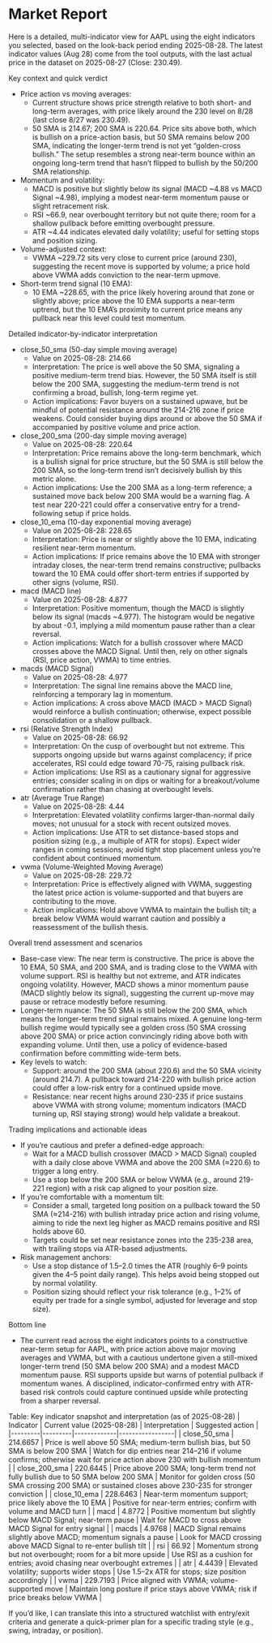 # Market Report

Here is a detailed, multi-indicator view for AAPL using the eight indicators you selected, based on the look-back period ending 2025-08-28. The latest indicator values (Aug 28) come from the tool outputs, with the last actual price in the dataset on 2025-08-27 (Close: 230.49).

Key context and quick verdict
- Price action vs moving averages:
  - Current structure shows price strength relative to both short- and long-term averages, with price likely around the 230 level on 8/28 (last close 8/27 was 230.49).
  - 50 SMA is 214.67; 200 SMA is 220.64. Price sits above both, which is bullish on a price-action basis, but 50 SMA remains below 200 SMA, indicating the longer-term trend is not yet “golden-cross bullish.” The setup resembles a strong near-term bounce within an ongoing long-term trend that hasn’t flipped to bullish by the 50/200 SMA relationship.
- Momentum and volatility:
  - MACD is positive but slightly below its signal (MACD ~4.88 vs MACD Signal ~4.98), implying a modest near-term momentum pause or slight retracement risk.
  - RSI ~66.9, near overbought territory but not quite there; room for a shallow pullback before emitting overbought pressure.
  - ATR ~4.44 indicates elevated daily volatility; useful for setting stops and position sizing.
- Volume-adjusted context:
  - VWMA ~229.72 sits very close to current price (around 230), suggesting the recent move is supported by volume; a price hold above VWMA adds conviction to the near-term upmove.
- Short-term trend signal (10 EMA):
  - 10 EMA ~228.65, with the price likely hovering around that zone or slightly above; price above the 10 EMA supports a near-term uptrend, but the 10 EMA’s proximity to current price means any pullback near this level could test momentum.

Detailed indicator-by-indicator interpretation
- close_50_sma (50-day simple moving average)
  - Value on 2025-08-28: 214.66
  - Interpretation: The price is well above the 50 SMA, signaling a positive medium-term trend bias. However, the 50 SMA itself is still below the 200 SMA, suggesting the medium-term trend is not confirming a broad, bullish, long-term regime yet.
  - Action implications: Favor buyers on a sustained upwave, but be mindful of potential resistance around the 214-216 zone if price weakens. Could consider buying dips around or above the 50 SMA if accompanied by positive volume and price action.
- close_200_sma (200-day simple moving average)
  - Value on 2025-08-28: 220.64
  - Interpretation: Price remains above the long-term benchmark, which is a bullish signal for price structure, but the 50 SMA is still below the 200 SMA, so the long-term trend isn’t decisively bullish by this metric alone.
  - Action implications: Use the 200 SMA as a long-term reference; a sustained move back below 200 SMA would be a warning flag. A test near 220-221 could offer a conservative entry for a trend-following setup if price holds.
- close_10_ema (10-day exponential moving average)
  - Value on 2025-08-28: 228.65
  - Interpretation: Price is near or slightly above the 10 EMA, indicating resilient near-term momentum.
  - Action implications: If price remains above the 10 EMA with stronger intraday closes, the near-term trend remains constructive; pullbacks toward the 10 EMA could offer short-term entries if supported by other signs (volume, RSI).
- macd (MACD line)
  - Value on 2025-08-28: 4.877
  - Interpretation: Positive momentum, though the MACD is slightly below its signal (macds ~4.977). The histogram would be negative by about -0.1, implying a mild momentum pause rather than a clear reversal.
  - Action implications: Watch for a bullish crossover where MACD crosses above the MACD Signal. Until then, rely on other signals (RSI, price action, VWMA) to time entries.
- macds (MACD Signal)
  - Value on 2025-08-28: 4.977
  - Interpretation: The signal line remains above the MACD line, reinforcing a temporary lag in momentum.
  - Action implications: A cross above MACD (MACD > MACD Signal) would reinforce a bullish continuation; otherwise, expect possible consolidation or a shallow pullback.
- rsi (Relative Strength Index)
  - Value on 2025-08-28: 66.92
  - Interpretation: On the cusp of overbought but not extreme. This supports ongoing upside but warns against complacency; if price accelerates, RSI could edge toward 70-75, raising pullback risk.
  - Action implications: Use RSI as a cautionary signal for aggressive entries; consider scaling in on dips or waiting for a breakout/volume confirmation rather than chasing at overbought levels.
- atr (Average True Range)
  - Value on 2025-08-28: 4.44
  - Interpretation: Elevated volatility confirms larger-than-normal daily moves; not unusual for a stock with recent outsized moves.
  - Action implications: Use ATR to set distance-based stops and position sizing (e.g., a multiple of ATR for stops). Expect wider ranges in coming sessions; avoid tight stop placement unless you’re confident about continued momentum.
- vwma (Volume-Weighted Moving Average)
  - Value on 2025-08-28: 229.72
  - Interpretation: Price is effectively aligned with VWMA, suggesting the latest price action is volume-supported and that buyers are contributing to the move.
  - Action implications: Hold above VWMA to maintain the bullish tilt; a break below VWMA would warrant caution and possibly a reassessment of the bullish thesis.

Overall trend assessment and scenarios
- Base-case view: The near term is constructive. The price is above the 10 EMA, 50 SMA, and 200 SMA, and is trading close to the VWMA with volume support. RSI is healthy but not extreme, and ATR indicates ongoing volatility. However, MACD shows a minor momentum pause (MACD slightly below its signal), suggesting the current up-move may pause or retrace modestly before resuming.
- Longer-term nuance: The 50 SMA is still below the 200 SMA, which means the longer-term trend signal remains mixed. A genuine long-term bullish regime would typically see a golden cross (50 SMA crossing above 200 SMA) or price action convincingly riding above both with expanding volume. Until then, use a policy of evidence-based confirmation before committing wide-term bets.
- Key levels to watch:
  - Support: around the 200 SMA (about 220.6) and the 50 SMA vicinity (around 214.7). A pullback toward 214-220 with bullish price action could offer a low-risk entry for a continued upside move.
  - Resistance: near recent highs around 230-235 if price sustains above VWMA with strong volume; momentum indicators (MACD turning up, RSI staying strong) would help validate a breakout.

Trading implications and actionable ideas
- If you’re cautious and prefer a defined-edge approach:
  - Wait for a MACD bullish crossover (MACD > MACD Signal) coupled with a daily close above VWMA and above the 200 SMA (≈220.6) to trigger a long entry.
  - Use a stop below the 200 SMA or below VWMA (e.g., around 219-221 region) with a risk cap aligned to your position size.
- If you’re comfortable with a momentum tilt:
  - Consider a small, targeted long position on a pullback toward the 50 SMA (≈214-216) with bullish intraday price action and rising volume, aiming to ride the next leg higher as MACD remains positive and RSI holds above 60.
  - Targets could be set near resistance zones into the 235-238 area, with trailing stops via ATR-based adjustments.
- Risk management anchors:
  - Use a stop distance of 1.5–2.0 times the ATR (roughly 6–9 points given the 4–5 point daily range). This helps avoid being stopped out by normal volatility.
  - Position sizing should reflect your risk tolerance (e.g., 1–2% of equity per trade for a single symbol, adjusted for leverage and stop size).

Bottom line
- The current read across the eight indicators points to a constructive near-term setup for AAPL, with price action above major moving averages and VWMA, but with a cautious undertone given a still-mixed longer-term trend (50 SMA below 200 SMA) and a modest MACD momentum pause. RSI supports upside but warns of potential pullback if momentum wanes. A disciplined, indicator-confirmed entry with ATR-based risk controls could capture continued upside while protecting from a sharper reversal.

Table: Key indicator snapshot and interpretation (as of 2025-08-28)
| Indicator | Current value (2025-08-28) | Interpretation | Suggested action |
|---------|---------|-------------|-----------------|
| close_50_sma | 214.6657 | Price is well above 50 SMA; medium-term bullish bias, but 50 SMA is below 200 SMA | Watch for dip entries near 214–216 if volume confirms; otherwise wait for price action above 230 with bullish momentum |
| close_200_sma | 220.6445 | Price above 200 SMA; long-term trend not fully bullish due to 50 SMA below 200 SMA | Monitor for golden cross (50 SMA crossing 200 SMA) or sustained closes above 230-235 for stronger conviction |
| close_10_ema | 228.6463 | Near-term momentum support; price likely above the 10 EMA | Positive for near-term entries; confirm with volume and MACD turn |
| macd | 4.8772 | Positive momentum but slightly below MACD Signal; near-term pause | Wait for MACD to cross above MACD Signal for entry signal |
| macds | 4.9768 | MACD Signal remains slightly above MACD; momentum signals a pause | Look for MACD crossing above MACD Signal to re-enter bullish tilt |
| rsi | 66.92 | Momentum strong but not overbought; room for a bit more upside | Use RSI as a cushion for entries; avoid chasing near overbought extremes |
| atr | 4.4439 | Elevated volatility; supports wider stops | Use 1.5–2x ATR for stops; size position accordingly |
| vwma | 229.7193 | Price aligned with VWMA; volume-supported move | Maintain long posture if price stays above VWMA; risk if price breaks below VWMA |

If you’d like, I can translate this into a structured watchlist with entry/exit criteria and generate a quick-primer plan for a specific trading style (e.g., swing, intraday, or position).
